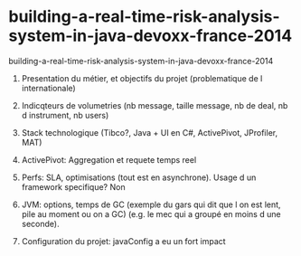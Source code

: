 building-a-real-time-risk-analysis-system-in-java-devoxx-france-2014
====================================================================

building-a-real-time-risk-analysis-system-in-java-devoxx-france-2014


1) Presentation du métier, et objectifs du projet (problematique de l internationale)
2) Indicqteurs de volumetries (nb message, taille message, nb de deal, nb d instrument, nb users)
3) Stack technologique (Tibco?, Java + UI en C#, ActivePivot, JProfiler, MAT)
4) ActivePivot: Aggregation et requete temps reel



5) Perfs: SLA, optimisations (tout est en asynchrone). Usage d un framework specifique? Non
6) JVM: options, temps de GC (exemple du gars qui dit que l on est lent, pile au moment ou on a GC) (e.g. le mec qui a groupé en moins d une seconde).

7) Configuration du projet: javaConfig a eu un fort impact
